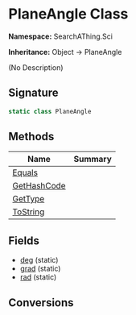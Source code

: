 # PlaneAngle Class
**Namespace:** SearchAThing.Sci

**Inheritance:** Object → PlaneAngle

(No Description)

## Signature
```csharp
static class PlaneAngle
```
## Methods
|**Name**|**Summary**|
|---|---|
|[Equals](PlaneAngle/Equals.md)||
|[GetHashCode](PlaneAngle/GetHashCode.md)||
|[GetType](PlaneAngle/GetType.md)||
|[ToString](PlaneAngle/ToString.md)||
## Fields
- [deg](PlaneAngle/deg.md) (static)
- [grad](PlaneAngle/grad.md) (static)
- [rad](PlaneAngle/rad.md) (static)
## Conversions
